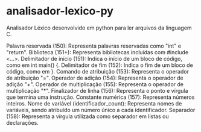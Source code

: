 # analisador-lexico-py
Analisador Léxico desenvolvido em python para ler arquivos da linguagem C.

Palavra reservada (150): Representa palavras reservadas como "int" e "return".
Biblioteca (151+): Representa bibliotecas incluídas com #include <...>.
Delimitador de início (151): Indica o início de um bloco de código, como em int main() {.
Delimitador de fim (152): Indica o fim de um bloco de código, como em }.
Comando de atribuição (153): Representa o operador de atribuição "=".
Operador de adição (154): Representa o operador de adição "+".
Operador de multiplicação (155): Representa o operador de multiplicação "*".
Finalizador de linha (156): Representa o ponto e vírgula que termina uma instrução.
Constante numérica (157): Representa números inteiros.
Nome de variável (identificador_count): Representa nomes de variáveis, sendo atribuído um número único a cada identificador.
Separador (158): Representa a vírgula utilizada como separador em listas ou declarações.
